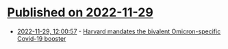 # [Published on 2022-11-29](index.md)

* [2022-11-29, 12:00:57](https://news.ycombinator.com/item?id=33786471) - [Harvard mandates the bivalent Omicron-specific Covid-19 booster](https://www.harvard.edu/coronavirus/covid-19-vaccine-information/)
